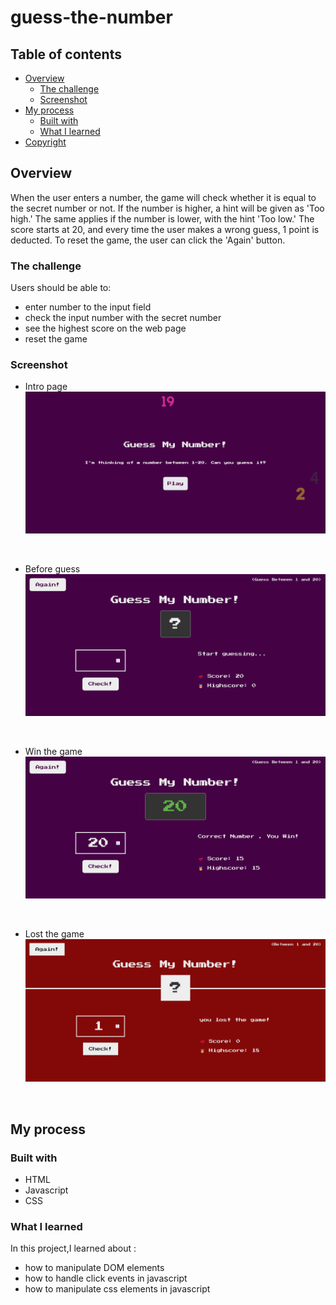 ﻿# guess-the-number


## Table of contents

- [Overview](#overview)
  - [The challenge](#the-challenge)
  - [Screenshot](#screenshot)
- [My process](#my-process)
  - [Built with](#built-with)
  - [What I learned](#what-i-learned)
- [Copyright](#copyright)

## Overview

When the user enters a number, the game will check whether it is equal to the secret number or not. If the number is higher, a hint will be given as 'Too high.' The same applies if the number is lower, with the hint 'Too low.' The score starts at 20, and every time the user makes a wrong guess, 1 point is deducted. To reset the game, the user can click the 'Again' button.

### The challenge

Users should be able to:

- enter number to the input field
- check the input number with the secret number
- see the highest score on the web page
- reset the game

### Screenshot
- Intro page <br>
![Intro page](img/Intro-page.png)
<br>

- Before guess <br>
![Before guess](img/before.png)
<br>

- Win the game <br>
![Win the game](img/you%20win.png)
<br>

- Lost the game<br>
![Lost the game](img/guess%20wrong.png)
<br>



## My process

### Built with
- HTML
- Javascript
- CSS


### What I learned
In this project,I learned about :
- how to manipulate DOM elements
- how to handle click events in javascript
- how to manipulate css elements in javascript





